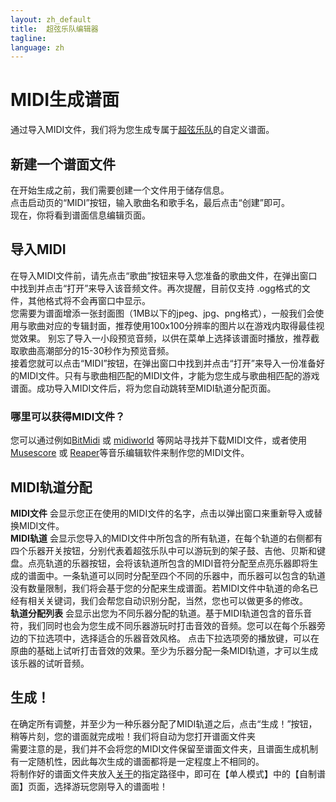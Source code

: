 ```yaml
---
layout: zh_default
title:  超弦乐队编辑器
tagline: 
language: zh
---
```


# MIDI生成谱面
通过导入MIDI文件，我们将为您生成专属于[超弦乐队](https://store.steampowered.com/app/2182070)的自定义谱面。
 
## **新建一个谱面文件**
在开始生成之前，我们需要创建一个文件用于储存信息。  
点击启动页的“MIDI”按钮，输入歌曲名和歌手名，最后点击“创建”即可。  
现在，你将看到谱面信息编辑页面。
 
## **导入MIDI**
在导入MIDI文件前，请先点击“歌曲”按钮来导入您准备的歌曲文件，在弹出窗口中找到并点击“打开”来导入该音频文件。再次提醒，目前仅支持 .ogg格式的文件，其他格式将不会再窗口中显示。  
您需要为谱面增添一张封面图（1MB以下的jpeg、jpg、png格式），一般我们会使用与歌曲对应的专辑封面，推荐使用100x100分辨率的图片以在游戏内取得最佳视觉效果。  别忘了导入一小段预览音频，以供在菜单上选择该谱面时播放，推荐截取歌曲高潮部分的15-30秒作为预览音频。   
接着您就可以点击“MIDI”按钮，在弹出窗口中找到并点击“打开”来导入一份准备好的MIDI文件。只有与歌曲相匹配的MIDI文件，才能为您生成与歌曲相匹配的游戏谱面。成功导入MIDI文件后，将为您自动跳转至MIDI轨道分配页面。 
 
### **哪里可以获得MIDI文件？** 
您可以通过例如[BitMidi](https://bitmidi.com/) 或 [midiworld](https://www.midiworld.com/) 等网站寻找并下载MIDI文件，或者使用[Musescore](https://musescore.com/) 或 [Reaper](https://www.reaper.fm/)等音乐编辑软件来制作您的MIDI文件。
 
## **MIDI轨道分配**
**MIDI文件** 会显示您正在使用的MIDI文件的名字，点击以弹出窗口来重新导入或替换MIDI文件。    
**MIDI轨道** 会显示您导入的MIDI文件中所包含的所有轨道，在每个轨道的右侧都有四个乐器开关按钮，分别代表着超弦乐队中可以游玩到的架子鼓、吉他、贝斯和键盘。点亮轨道的乐器按钮，会将该轨道所包含的MIDI音符分配至点亮乐器即将生成的谱面中。一条轨道可以同时分配至四个不同的乐器中，而乐器可以包含的轨道没有数量限制，我们将会基于您的分配来生成谱面。若MIDI文件中轨道的命名已经有相关关键词，我们会帮您自动识别分配，当然，您也可以做更多的修改。  
**轨道分配列表** 会显示出您为不同乐器分配的轨道。基于MIDI轨道包含的音乐音符，我们同时也会为您生成不同乐器游玩时打击音效的音频。您可以在每个乐器旁边的下拉选项中，选择适合的乐器音效风格。 点击下拉选项旁的播放键，可以在原曲的基础上试听打击音效的效果。至少为乐器分配一条MIDI轨道，才可以生成该乐器的试听音频。
 
## **生成！**
在确定所有调整，并至少为一种乐器分配了MIDI轨道之后，点击“生成！”按钮，稍等片刻，您的谱面就完成啦！我们将自动为您打开谱面文件夹  
需要注意的是，我们并不会将您的MIDI文件保留至谱面文件夹，且谱面生成机制有一定随机性，因此每次生成的谱面都将是一定程度上不相同的。  
将制作好的谱面文件夹放入[关于](index)的指定路径中，即可在【单人模式】中的【自制谱面】页面，选择游玩您刚导入的谱面啦！